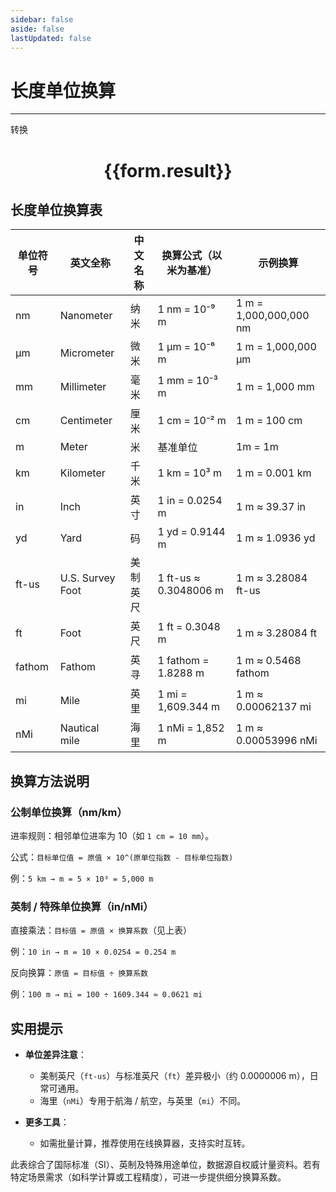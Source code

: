 ```yaml
---
sidebar: false
aside: false
lastUpdated: false
---
```

# 长度单位换算
---
<script setup>
import { onMounted, reactive, inject ,ref  } from 'vue'
import { NButton,NForm ,NFormItem,NInput,NInputNumber,NSelect,NCard,useMessage  } from 'naive-ui'
import { defineClientComponent } from 'vitepress'
const convert = inject('convert')
const options =  [
  { label: '纳米', value: 'nm' },
  { label: '微米', value: 'μm' },
  { label: '毫米', value: 'mm' },
  { label: '厘米', value: 'cm' },
  { label: '米', value: 'm' },
  { label: '千米', value: 'km' },
  { label: '英寸', value: 'in' },
  { label: '码', value: 'yd' },
  { label: '英尺-us', value: 'ft-us' },
  { label: '英尺', value: 'ft' },
  { label: '拓', value: 'fathom' },
  { label: '英里', value: 'mi' },
  { label: '海里', value: 'nMi' }
];
const formRef = ref(null);
const rules = {
  number:{
    required: true,
    type: 'number',
    trigger: "blur"
  },
  to:{
    required: true,
    trigger: "select"
  },
  from:{
    required: true,
    trigger: "select"
  }
}
const form = reactive({
  number:null,
  to:'',
  from:'',
  result:'',
  title:'长度单位换算',
})
const convertHandler = (e) => {
   e.preventDefault();
  formRef.value?.validate((errors)=>{
    if (!errors) {
      form.result = `${form.number}${form.from} = ${convert(form.number).from(form.from).to(form.to)}${form.to}`
    }
  })
}
</script>

<n-form size="large" :model="form" ref='formRef' :rules="rules">
  <n-form-item label="数值"  path="number">
    <n-input-number size="large" style="width:100%" :min="0" v-model:value="form.number"   placeholder="请输入要转换的数值" />
  </n-form-item>
  <n-form-item label="从" path="from">
    <n-select  size="large" :options="options" v-model:value="form.from" placeholder="请选择原始单位" />
  </n-form-item>
  <n-form-item label="到" path="to">
    <n-select  size="large" :options="options" v-model:value="form.to" placeholder="请选择转换单位" />
  </n-form-item>
  <n-form-item>
    <n-button type="primary" style="width:100%" @click="convertHandler">转换</n-button>
  </n-form-item>
</n-form>
<n-card  embedded :bordered="false" hoverable>
  <div  style="text-align:center">
    <h1>{{form.result}}</h1>
  </div>
</n-card>

## 长度单位换算表

单位符号| 英文全称| 中文名称| 换算公式（以米为基准）| 示例换算
---|---|---|---|---
nm| Nanometer| 纳米| 1 nm = 10⁻⁹ m| 1 m = 1,000,000,000 nm
μm| Micrometer| 微米| 1 μm = 10⁻⁶ m| 1 m = 1,000,000 μm
mm| Millimeter| 毫米| 1 mm = 10⁻³ m| 1 m = 1,000 mm
cm| Centimeter| 厘米| 1 cm = 10⁻² m| 1 m = 100 cm
m| Meter| 米| 基准单位| 1m = 1m
km| Kilometer| 千米| 1 km = 10³ m| 1 m = 0.001 km
in| Inch| 英寸| 1 in = 0.0254 m | 1 m ≈ 39.37 in
yd| Yard| 码| 1 yd = 0.9144 m | 1 m ≈ 1.0936 yd
ft-us| U.S. Survey Foot| 美制英尺| 1 ft-us ≈ 0.3048006 m| 1 m ≈ 3.28084 ft-us
ft| Foot| 英尺| 1 ft = 0.3048 m | 1 m ≈ 3.28084 ft
fathom| Fathom| 英寻| 1 fathom = 1.8288 m | 1 m ≈ 0.5468 fathom
mi| Mile| 英里| 1 mi = 1,609.344 m | 1 m ≈ 0.00062137 mi
nMi| Nautical mile| 海里| 1 nMi = 1,852 m| 1 m ≈ 0.00053996 nMi
## 换算方法说明

### 公制单位换算（nm/km）

进率规则：相邻单位进率为 10（如 `1 cm = 10 mm`）。

公式：`目标单位值 = 原值 × 10^(原单位指数 - 目标单位指数)`

例：`5 km → m = 5 × 10³ = 5,000 m`

### 英制 / 特殊单位换算（in/nMi）

直接乘法：`目标值 = 原值 × 换算系数`（见上表）

例：`10 in → m = 10 × 0.0254 = 0.254 m`

反向换算：`原值 = 目标值 ÷ 换算系数`

例：`100 m → mi = 100 ÷ 1609.344 ≈ 0.0621 mi`

## 实用提示

- **单位差异注意**：
  - 美制英尺（`ft-us`）与标准英尺（`ft`）差异极小（约 0.0000006 m），日常可通用。
  - 海里（`nMi`）专用于航海 / 航空，与英里（`mi`）不同。

- **更多工具**：
  - 如需批量计算，推荐使用在线换算器，支持实时互转。

此表综合了国际标准（SI）、英制及特殊用途单位，数据源自权威计量资料。若有特定场景需求（如科学计算或工程精度），可进一步提供细分换算系数。
